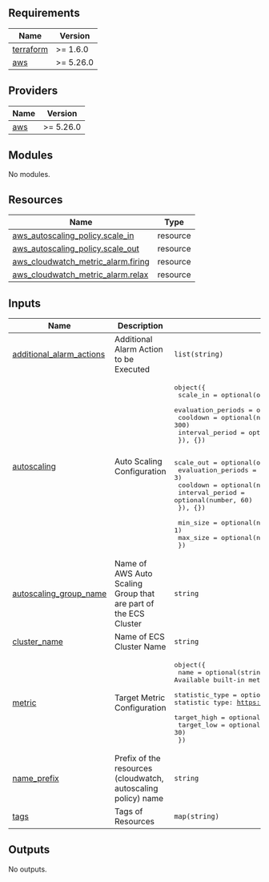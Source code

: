 <!-- BEGIN_TF_DOCS -->
## Requirements

| Name | Version |
|------|---------|
| <a name="requirement_terraform"></a> [terraform](#requirement\_terraform) | >= 1.6.0 |
| <a name="requirement_aws"></a> [aws](#requirement\_aws) | >= 5.26.0 |

## Providers

| Name | Version |
|------|---------|
| <a name="provider_aws"></a> [aws](#provider\_aws) | >= 5.26.0 |

## Modules

No modules.

## Resources

| Name | Type |
|------|------|
| [aws_autoscaling_policy.scale_in](https://registry.terraform.io/providers/hashicorp/aws/latest/docs/resources/autoscaling_policy) | resource |
| [aws_autoscaling_policy.scale_out](https://registry.terraform.io/providers/hashicorp/aws/latest/docs/resources/autoscaling_policy) | resource |
| [aws_cloudwatch_metric_alarm.firing](https://registry.terraform.io/providers/hashicorp/aws/latest/docs/resources/cloudwatch_metric_alarm) | resource |
| [aws_cloudwatch_metric_alarm.relax](https://registry.terraform.io/providers/hashicorp/aws/latest/docs/resources/cloudwatch_metric_alarm) | resource |

## Inputs

| Name | Description | Type | Default | Required |
|------|-------------|------|---------|:--------:|
| <a name="input_additional_alarm_actions"></a> [additional\_alarm\_actions](#input\_additional\_alarm\_actions) | Additional Alarm Action to be Executed | `list(string)` | `[]` | no |
| <a name="input_autoscaling"></a> [autoscaling](#input\_autoscaling) | Auto Scaling Configuration | <pre>object({<br>    scale_in = optional(object({<br>      evaluation_periods = optional(number, 5)<br>      cooldown           = optional(number, 300)<br>      interval_period    = optional(number, 60)<br>    }), {})<br><br>    scale_out = optional(object({<br>      evaluation_periods = optional(number, 3)<br>      cooldown           = optional(number, 60)<br>      interval_period    = optional(number, 60)<br>    }), {})<br><br>    min_size          = optional(number, 1)<br>    max_size          = optional(number, 3)<br>  })</pre> | <pre>{<br>  "max_size": 3,<br>  "min_size": 1,<br>  "scale_in": {<br>    "cooldown": 300,<br>    "evaluation_period": 5,<br>    "interval_period": 60<br>  },<br>  "scale_out": {<br>    "cooldown": 60,<br>    "evaluation_period": 3,<br>    "interval_period": 60<br>  }<br>}</pre> | no |
| <a name="input_autoscaling_group_name"></a> [autoscaling\_group\_name](#input\_autoscaling\_group\_name) | Name of AWS Auto Scaling Group that are part of the ECS Cluster | `string` | n/a | yes |
| <a name="input_cluster_name"></a> [cluster\_name](#input\_cluster\_name) | Name of ECS Cluster Name | `string` | n/a | yes |
| <a name="input_metric"></a> [metric](#input\_metric) | Target Metric Configuration | <pre>object({<br>    name           = optional(string, "MemoryReservation") # Available built-in metrics: https://docs.aws.amazon.com/AmazonECS/latest/developerguide/cloudwatch-metrics.html#ecs-metrics<br>    statistic_type = optional(string, "Average") # Available built-in statistic type: https://docs.aws.amazon.com/AmazonCloudWatch/latest/monitoring/Statistics-definitions.html<br>    target_high    = optional(number, 85)<br>    target_low     = optional(number, 30)<br>  })</pre> | <pre>{<br>  "name": "MemoryReservation",<br>  "statistic_type": "Average",<br>  "target_high": 85,<br>  "target_low": 30<br>}</pre> | no |
| <a name="input_name_prefix"></a> [name\_prefix](#input\_name\_prefix) | Prefix of the resources (cloudwatch, autoscaling policy) name | `string` | `"ecs-cluster"` | no |
| <a name="input_tags"></a> [tags](#input\_tags) | Tags of Resources | `map(string)` | `{}` | no |

## Outputs

No outputs.
<!-- END_TF_DOCS -->